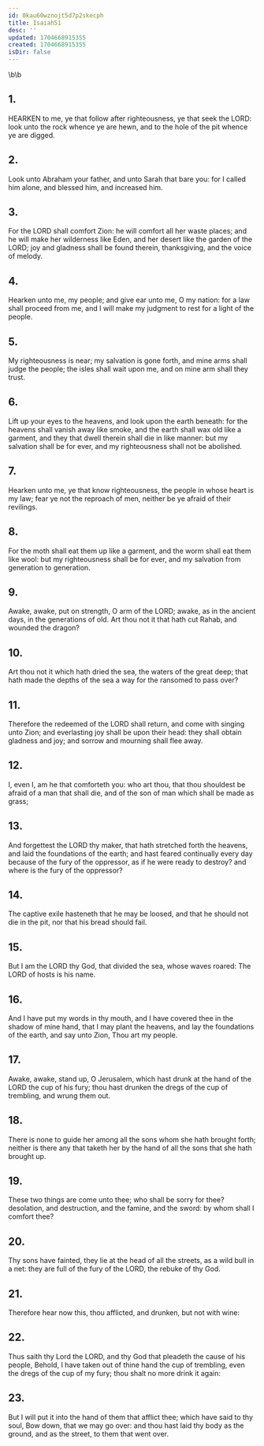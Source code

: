```yaml
---
id: 0kau60wznojt5d7p2skecph
title: Isaiah51
desc: ''
updated: 1704668915355
created: 1704668915355
isDir: false
---
```

\b\b
## 1.
HEARKEN to me, ye that follow after righteousness, ye that seek the LORD: look unto the rock whence ye are hewn, and to the hole of the pit whence ye are digged.
## 2.
Look unto Abraham your father, and unto Sarah that bare you: for I called him alone, and blessed him, and increased him.
## 3.
For the LORD shall comfort Zion: he will comfort all her waste places; and he will make her wilderness like Eden, and her desert like the garden of the LORD; joy and gladness shall be found therein, thanksgiving, and the voice of melody.
## 4.
Hearken unto me, my people; and give ear unto me, O my nation: for a law shall proceed from me, and I will make my judgment to rest for a light of the people.
## 5.
My righteousness is near; my salvation is gone forth, and mine arms shall judge the people; the isles shall wait upon me, and on mine arm shall they trust.
## 6.
Lift up your eyes to the heavens, and look upon the earth beneath: for the heavens shall vanish away like smoke, and the earth shall wax old like a garment, and they that dwell therein shall die in like manner: but my salvation shall be for ever, and my righteousness shall not be abolished.
## 7.
Hearken unto me, ye that know righteousness, the people in whose heart is my law; fear ye not the reproach of men, neither be ye afraid of their revilings.
## 8.
For the moth shall eat them up like a garment, and the worm shall eat them like wool: but my righteousness shall be for ever, and my salvation from generation to generation.
## 9.
Awake, awake, put on strength, O arm of the LORD; awake, as in the ancient days, in the generations of old.  Art thou not it that hath cut Rahab, and wounded the dragon?
## 10.
Art thou not it which hath dried the sea, the waters of the great deep; that hath made the depths of the sea a way for the ransomed to pass over?
## 11.
Therefore the redeemed of the LORD shall return, and come with singing unto Zion; and everlasting joy shall be upon their head: they shall obtain gladness and joy; and sorrow and mourning shall flee away.
## 12.
I, even I, am he that comforteth you: who art thou, that thou shouldest be afraid of a man that shall die, and of the son of man which shall be made as grass;
## 13.
And forgettest the LORD thy maker, that hath stretched forth the heavens, and laid the foundations of the earth; and hast feared continually every day because of the fury of the oppressor, as if he were ready to destroy?  and where is the fury of the oppressor?
## 14.
The captive exile hasteneth that he may be loosed, and that he should not die in the pit, nor that his bread should fail.
## 15.
But I am the LORD thy God, that divided the sea, whose waves roared: The LORD of hosts is his name.
## 16.
And I have put my words in thy mouth, and I have covered thee in the shadow of mine hand, that I may plant the heavens, and lay the foundations of the earth, and say unto Zion, Thou art my people.
## 17.
Awake, awake, stand up, O Jerusalem, which hast drunk at the hand of the LORD the cup of his fury; thou hast drunken the dregs of the cup of trembling, and wrung them out.
## 18.
There is none to guide her among all the sons whom she hath brought forth; neither is there any that taketh her by the hand of all the sons that she hath brought up.
## 19.
These two things are come unto thee; who shall be sorry for thee?  desolation, and destruction, and the famine, and the sword: by whom shall I comfort thee?
## 20.
Thy sons have fainted, they lie at the head of all the streets, as a wild bull in a net: they are full of the fury of the LORD, the rebuke of thy God.
## 21.
Therefore hear now this, thou afflicted, and drunken, but not with wine:
## 22.
Thus saith thy Lord the LORD, and thy God that pleadeth the cause of his people, Behold, I have taken out of thine hand the cup of trembling, even the dregs of the cup of my fury; thou shalt no more drink it again:
## 23.
But I will put it into the hand of them that afflict thee; which have said to thy soul, Bow down, that we may go over: and thou hast laid thy body as the ground, and as the street, to them that went over.
